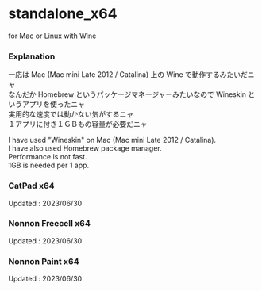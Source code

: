 # standalone_x64
for Mac or Linux with Wine

### Explanation

一応は Mac (Mac mini Late 2012 / Catalina) 上の Wine で動作するみたいだニャ<br>
なんだか Homebrew というパッケージマネージャーみたいなので Wineskin というアプリを使ったニャ<br>
実用的な速度では動かない気がするニャ<br>
１アプリに付き１ＧＢもの容量が必要だニャ<br>

I have used "Wineskin" on Mac (Mac mini Late 2012 / Catalina).<br>
I have also used Homebrew package manager.<br>
Performance is not fast.<br>
1GB is needed per 1 app.<br>

### CatPad x64
Updated : 2023/06/30

### Nonnon Freecell x64
Updated : 2023/06/30

### Nonnon Paint x64
Updated : 2023/06/30
